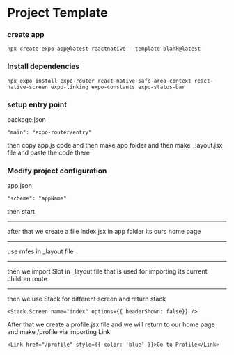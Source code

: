# Project Template 

### create app
```
npx create-expo-app@latest reactnative --template blank@latest
```

### Install dependencies
```
npx expo install expo-router react-native-safe-area-context react-native-screen expo-linking expo-constants expo-status-bar
```

### setup entry point
package.json
```
"main": "expo-router/entry"
```

then copy app.js code and then make app folder and then make _layout.jsx file 
and paste the code there

### Modify project configuration
app.json
```
"scheme": "appName"
```

then start 

--- 
after that we create a file index.jsx in app folder its ours home page

---
use rnfes in _layout file

---
 then we import Slot in _layout file that is used for importing its current children route  

--- 
then we use Stack for different screen and return stack 
```
<Stack.Screen name="index" options={{ headerShown: false}} />
```

After that we create a profile.jsx file 
and we will return to our home page and make /profile via importing Link
```
<Link href="/profile" style={{ color: 'blue' }}>Go to Profile</Link>
```
